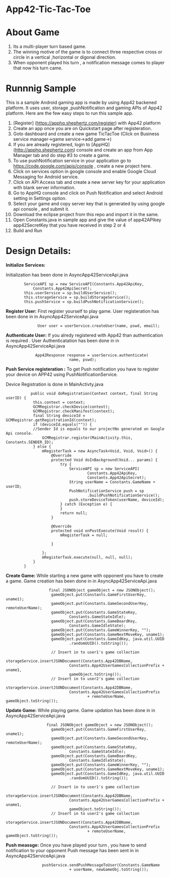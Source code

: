 App42-Tic-Tac-Toe
===========================

# About Game

1. Its a multi-player turn based game.
2. The winning motive of the game is to connect three respective cross or circle in a vertical ,horizontal or digonal direction.
3. When opponent played his turn , a notification message comes to player that now his turn came.

# Runnnig Sample

This is a sample Android gaming app is made by using App42 backened platform. It uses user, storage ,pushNotification and gaming APIs of App42 platform. 
Here are the few easy steps to run this sample app.


1. [Register] (https://apphq.shephertz.com/register) with App42 platform
2. Create an app once you are on Quickstart page after registeration.
3. Goto dashboard and create a new game TicTacToe (Click on Business service manager->game service->add game->)
4. If you are already registered, login to [AppHQ] (http://apphq.shephertz.com) console and create an app from App Manager tab and do step #3 to create a game.
5. To use pushNotification service in your application go to https://code.google.com/apis/console , create a new project here.
6. Click on services option in google console and enable Google Cloud Messaging for Android service.
7. Click on API Access tab and create a new server key for your application with blank server information.
8. Go to AppHQ console and click on Push Notification and select Android setting in Settings option.
9. Select your game and copy server key that is generated by using google api console , and submit it.
10. Download the eclipse project from this repo and import it in the same.
11. Open Constants.java in sample app and give the value of app42APIkey app42SecretKey that you have received in step 2 or 4
12. Build and Run 



# Design Details:

__Initialize Services:__

Initialization has been done in AsyncApp42ServiceApi.java

```
        ServiceAPI sp = new ServiceAPI(Constants.App42ApiKey,
  			Constants.App42ApiSecret);
		this.userService = sp.buildUserService();
		this.storageService = sp.buildStorageService();
		this.pushService = sp.buildPushNotificationService();
```

__Register User:__ First register yourself to play game.
 User registeration has been done in in AsyncApp42ServiceApi.java

```
              User user = userService.createUser(name, pswd, email);
```
__Authenticate User:__ If you alredy registered with App42 than authentication is required .
 User Authenticatation has been done in in AsyncApp42ServiceApi.java

```
             App42Response response = userService.authenticate(
							name, pswd);
```
__Push Service registeration :__ To get Push notification you have to register your device on APP42 using PushNotificationService.

Device Registration is done in MainActivty.java

```
           public void doRegistration(Context context, final String userID) {
			this.context = context;
			GCMRegistrar.checkDevice(context);
			GCMRegistrar.checkManifest(context);
			final String deviceId = GCMRegistrar.getRegistrationId(context);
			if (deviceId.equals("")) {
			//Sender Id is equals to our projectNo generated on Google Api console. 
				GCMRegistrar.register(MainActivity.this, Constants.SENDER_ID);
			} else {
				mRegisterTask = new AsyncTask<Void, Void, Void>() {
					@Override
					protected Void doInBackground(Void... params) {
						try {
							ServiceAPI sp = new ServiceAPI(
									Constants.App42ApiKey,
									Constants.App42ApiSecret);
							String userName = Constants.GameName + userID;
							PushNotificationService push = sp
									.buildPushNotificationService();
							push.storeDeviceToken(userName, deviceId);
						} catch (Exception e) {
						}
						return null;
					}

					@Override
					protected void onPostExecute(Void result) {
						mRegisterTask = null;

					}

				};
				mRegisterTask.execute(null, null, null);
			}
		}
```


__Create Game:__ While starting a new game with opponent you have to create a game.
 Game creation has been done in in AsyncApp42ServiceApi.java
```
                   final JSONObject gameObject = new JSONObject();
					gameObject.put(Constants.GameFirstUserKey, uname1);
					gameObject.put(Constants.GameSecondUserKey, remoteUserName);
					gameObject.put(Constants.GameStateKey,
							Constants.GameStateIdle);
					gameObject.put(Constants.GameBoardKey,
							Constants.GameIdleState);
					gameObject.put(Constants.GameWinnerKey, "");
					gameObject.put(Constants.GameNextMoveKey, uname1);
					gameObject.put(Constants.GameIdKey, java.util.UUID
							.randomUUID().toString());

					// Insert in to user1's game collection
					storageService.insertJSONDocument(Constants.App42DBName,
							Constants.App42UserGamesCollectionPrefix + uname1,
							gameObject.toString());
					// Insert in to user2's game collection
					storageService.insertJSONDocument(Constants.App42DBName,
							Constants.App42UserGamesCollectionPrefix
									+ remoteUserName, gameObject.toString());
```

__Update Game:__ While playing game.
 Game updation has been done in in AsyncApp42ServiceApi.java
```
                  final JSONObject gameObject = new JSONObject();
					gameObject.put(Constants.GameFirstUserKey, uname1);
					gameObject.put(Constants.GameSecondUserKey, remoteUserName);
					gameObject.put(Constants.GameStateKey,
							Constants.GameStateIdle);
					gameObject.put(Constants.GameBoardKey,
							Constants.GameIdleState);
					gameObject.put(Constants.GameWinnerKey, "");
					gameObject.put(Constants.GameNextMoveKey, uname1);
					gameObject.put(Constants.GameIdKey, java.util.UUID
							.randomUUID().toString());

					// Insert in to user1's game collection
					storageService.insertJSONDocument(Constants.App42DBName,
							Constants.App42UserGamesCollectionPrefix + uname1,
							gameObject.toString());
					// Insert in to user2's game collection
					storageService.insertJSONDocument(Constants.App42DBName,
							Constants.App42UserGamesCollectionPrefix
									+ remoteUserName, gameObject.toString());
```

__Push meassge:__ Once you have played your turn , you have to send notification to your opponent
 Push message has been sent in in AsyncApp42ServiceApi.java

```
            	pushService.sendPushMessageToUser(Constants.GameName
							+ userName, newGameObj.toString());
```
